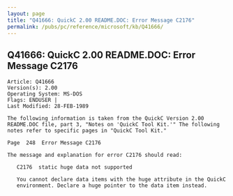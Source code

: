 ```yaml
---
layout: page
title: "Q41666: QuickC 2.00 README.DOC: Error Message C2176"
permalink: /pubs/pc/reference/microsoft/kb/Q41666/
---
```


## Q41666: QuickC 2.00 README.DOC: Error Message C2176

	Article: Q41666
	Version(s): 2.00
	Operating System: MS-DOS
	Flags: ENDUSER |
	Last Modified: 28-FEB-1989
	
	The following information is taken from the QuickC Version 2.00
	README.DOC file, part 3, "Notes on 'QuickC Tool Kit.'" The following
	notes refer to specific pages in "QuickC Tool Kit."
	
	Page  248  Error Message C2176
	
	The message and explanation for error C2176 should read:
	
	   C2176  static huge data not supported
	
	   You cannot declare data items with the huge attribute in the QuickC
	   environment. Declare a huge pointer to the data item instead.
